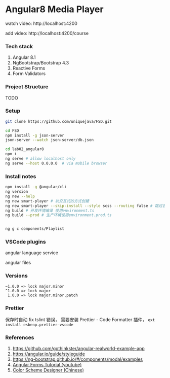 # Angular8 Media Player

watch video: http://localhost:4200

add video: http://localhost:4200/course

### Tech stack

1. Angular 8.1
2. NgBootstrap/Bootstrap 4.3
3. Reactive Forms
4. Form Validators

### Project Structure

TODO

### Setup

```sh
git clone https://github.com/uniquejava/FSD.git

cd FSD
npm install -g json-server
json-server --watch json-server/db.json

cd lab02_angular8
npm i
ng serve # allow localhost only
ng serve --host 0.0.0.0  # via mobile browser
```

### Install notes

```sh
npm install -g @angular/cli
ng version
ng new --help
ng new smart-player # 以交互式的方式创建
ng new smart-player --skip-install --style scss --routing false # 跳过各种提示
ng build # 开发环境编译 使用environment.ts
ng build --prod # 生产环境使用environment.prod.ts


ng g c components/Playlist
```

### VSCode plugins

angular language service

angular files

### Versions

```
~1.0.0 => lock major.minor
^1.0.0 => lock major
 1.0.0 => lock major.minor.patch
```

### Prettier

保存时自动 fix tslint 错误， 需要安装 Prettier - Code Formatter 插件， `ext install esbenp.prettier-vscode`

### References

1. https://github.com/gothinkster/angular-realworld-example-app
2. https://angular.io/guide/styleguide
3. https://ng-bootstrap.github.io/#/components/modal/examples
4. [Angular Forms Tutorial (youtube)](https://www.youtube.com/playlist?list=PLC3y8-rFHvwhwL-XH04cHOpJnkgRKykFi)
5. [Color Scheme Designer (Chinese)](http://www.peise.net/tools/web/#)
